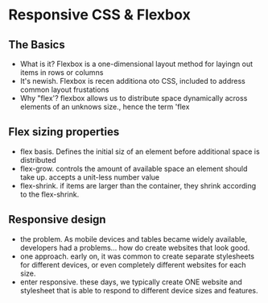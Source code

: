 # Responsive CSS & Flexbox

## The Basics
- What is it? Flexbox is a one-dimensional layout method for layingn out items in rows or columns
- It's newish. Flexbox is recen additiona oto CSS, included to address common layout frustations
- Why "flex'? flexbox allows us to distribute space dynamically across elements of an unknows size., hence the term 'flex

## Flex sizing properties
- flex basis. Defines the initial siz of an element before additional space is distributed
- flex-grow. controls the amount of available space an element should take up. accepts a unit-less number value
- flex-shrink. if items are larger than the container, they shrink according to the flex-shrink.

## Responsive design
- the problem. As mobile devices and tables became widely available, developers had a problems... how do  create websites that look good.
- one approach. early on, it was common to create separate stylesheets for different devices, or even completely different websites for each size.
- enter responsive. these days, we typically create ONE website and stylesheet that is able to respond to different device sizes and features.